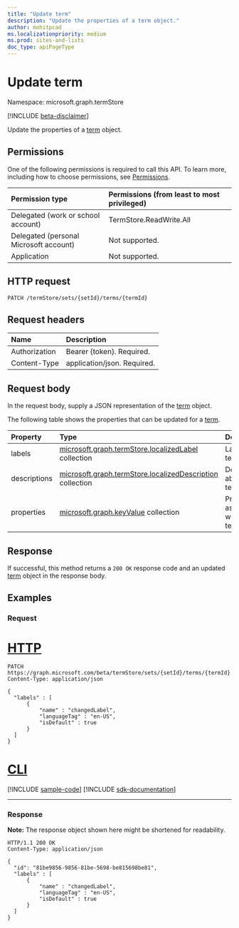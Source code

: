 ```yaml
---
title: "Update term"
description: "Update the properties of a term object."
author: mohitpcad
ms.localizationpriority: medium
ms.prod: sites-and-lists
doc_type: apiPageType
---
```


# Update term
Namespace: microsoft.graph.termStore

[!INCLUDE [beta-disclaimer](../../includes/beta-disclaimer.md)]

Update the properties of a [term](../resources/termstore-term.md) object.

## Permissions
One of the following permissions is required to call this API. To learn more, including how to choose permissions, see [Permissions](/graph/permissions-reference).

|Permission type|Permissions (from least to most privileged)|
|:---|:---|
|Delegated (work or school account) | TermStore.ReadWrite.All |
|Delegated (personal Microsoft account) | Not supported.    |
|Application | Not supported. |


## HTTP request

<!-- {
  "blockType": "ignored"
}-->

``` http
PATCH /termStore/sets/{setId}/terms/{termId}
```

## Request headers
|Name|Description|
|:---|:---|
|Authorization|Bearer {token}. Required.|
|Content-Type|application/json. Required.|

## Request body
In the request body, supply a JSON representation of the [term](../resources/termstore-term.md) object.

The following table shows the properties that can be updated for a [term](../resources/termstore-term.md).

|Property|Type|Description|
|:---|:---|:---|
|labels|[microsoft.graph.termStore.localizedLabel](../resources/termstore-localizedlabel.md) collection|Labels of a term.|
|descriptions|[microsoft.graph.termStore.localizedDescription](../resources/termstore-localizeddescription.md) collection|Description about the term.|
|properties|[microsoft.graph.keyValue](../resources/keyvalue.md) collection|Properties associated with the term.|



## Response

If successful, this method returns a `200 OK` response code and an updated [term](../resources/termstore-term.md) object in the response body.

## Examples

### Request

# [HTTP](#tab/http)
<!-- {
  "blockType": "request",
  "name": "update_term"
} -->

``` http
PATCH https://graph.microsoft.com/beta/termStore/sets/{setId}/terms/{termId}
Content-Type: application/json

{
  "labels" : [
      {
          "name" : "changedLabel",
          "languageTag" : "en-US",
          "isDefault" : true
      }
  ]
}
```

# [CLI](#tab/cli)
[!INCLUDE [sample-code](../includes/snippets/cli/update-term-cli-snippets.md)]
[!INCLUDE [sdk-documentation](../includes/snippets/snippets-sdk-documentation-link.md)]

---

### Response
**Note:** The response object shown here might be shortened for readability.
<!-- {
  "blockType": "response",
  "truncated": true,
  "@odata.type": "microsoft.graph.termStore.term"
}-->

``` http
HTTP/1.1 200 OK
Content-Type: application/json

{
  "id": "81be9856-9856-81be-5698-be815698be81",
  "labels" : [
      {
          "name" : "changedLabel",
          "languageTag" : "en-US",
          "isDefault" : true
      }
  ]
}
```

[microsoft.graph.termStore.term]: ../resources/termstore-term.md

<!--
{
  "type": "#page.annotation",
  "description": "Get term entity in termStore",
  "keywords": "term,termStore",
  "section": "documentation",
  "tocPath": "termStore/Update term",
  "suppressions": [
  ]
}
-->


